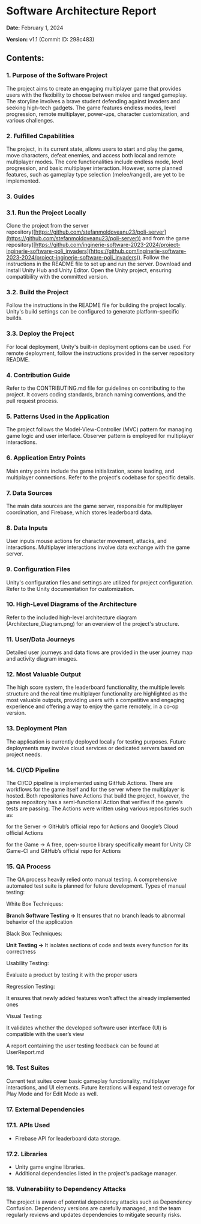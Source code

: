 # Software Architecture Report

**Date:** February 1, 2024

**Version:** v1.1 (Commit ID: 298c483)

## **Contents:**

### **1. Purpose of the Software Project**

The project aims to create an engaging multiplayer game that provides users with the flexibility to choose between melee and ranged gameplay. The storyline involves a brave student defending against invaders and seeking high-tech gadgets. The game features endless modes, level progression, remote multiplayer, power-ups, character customization, and various challenges.

### **2. Fulfilled Capabilities**

The project, in its current state, allows users to start and play the game, move characters, defeat enemies, and access both local and remote multiplayer modes. The core functionalities include endless mode, level progression, and basic multiplayer interaction. However, some planned features, such as gameplay type selection (melee/ranged), are yet to be implemented.

### **3. Guides**

### 3.1. Run the Project Locally

Clone the project from the server repository([https://github.com/stefanmoldoveanu23/poli-server](https://github.com/stefanmoldoveanu23/poli-server)) and from the game repository([https://github.com/inginerie-software-2023-2024/proiect-inginerie-software-poli_invaders](https://github.com/inginerie-software-2023-2024/proiect-inginerie-software-poli_invaders)). Follow the instructions in the README file to set up and run the server. Download and install Unity Hub and Unity Editor. Open the Unity project, ensuring compatibility with the committed version.

### 3.2. Build the Project

Follow the instructions in the README file for building the project locally. Unity's build settings can be configured to generate platform-specific builds.

### 3.3. Deploy the Project

For local deployment, Unity's built-in deployment options can be used. For remote deployment, follow the instructions provided in the server repository README.

### **4. Contribution Guide**

Refer to the CONTRIBUTING.md file for guidelines on contributing to the project. It covers coding standards, branch naming conventions, and the pull request process.

### **5. Patterns Used in the Application**

The project follows the Model-View-Controller (MVC) pattern for managing game logic and user interface. Observer pattern is employed for multiplayer interactions.

### **6. Application Entry Points**

Main entry points include the game initialization, scene loading, and multiplayer connections. Refer to the project's codebase for specific details.

### **7. Data Sources**

The main data sources are the game server, responsible for multiplayer coordination, and Firebase, which stores leaderboard data.

### **8. Data Inputs**

User inputs mouse actions for character movement, attacks, and interactions. Multiplayer interactions involve data exchange with the game server.

### **9. Configuration Files**

Unity's configuration files and settings are utilized for project configuration. Refer to the Unity documentation for customization.

### **10. High-Level Diagrams of the Architecture**

Refer to the included high-level architecture diagram (Architecture_Diagram.png) for an overview of the project's structure.

### **11. User/Data Journeys**

Detailed user journeys and data flows are provided in the user journey map and activity diagram images.

### **12. Most Valuable Output**

The high score system, the leaderboard functionality, the multiple levels structure and the real time multiplayer functionality are highlighted as the most valuable outputs, providing users with a competitive and engaging experience and offering a way to enjoy the game remotely, in a co-op version.

### **13. Deployment Plan**

The application is currently deployed locally for testing purposes. Future deployments may involve cloud services or dedicated servers based on project needs.

### **14. CI/CD Pipeline**

The CI/CD pipeline is implemented using GitHub Actions. There are workflows for the game itself and for the server where the multiplayer is hosted. Both repositories have Actions that build the project, however, the game repository has a semi-functional Action that verifies if the game’s tests are passing. The Actions were written using various repositories such as: 

for the Server → GitHub’s official repo for Actions and Google’s Cloud official Actions

for the Game → A free, open-source library specifically meant for Unity CI: Game-CI and GitHub’s official repo for Actions

### **15. QA Process**

The QA process heavily relied onto manual testing. A comprehensive automated test suite is planned for future development. Types of manual testing:

White Box Techniques: 

**Branch Software Testing →** It ensures that no branch leads to abnormal behavior of the application

Black Box Techniques:

**Unit Testing →** It isolates sections of code and tests every function for its correctness 

Usability Testing:

Evaluate a product by testing it with the proper users

Regression Testing: 

It ensures that newly added features won’t affect the already implemented ones

Visual Testing:

It validates whether the developed software user interface (UI) is compatible with the user’s view

A report containing the user testing feedback can be found at UserReport.md

### **16. Test Suites**

Current test suites cover basic gameplay functionality, multiplayer interactions, and UI elements. Future iterations will expand test coverage for Play Mode and for Edit Mode as well. 

### **17. External Dependencies**

### 17.1. APIs Used

- Firebase API for leaderboard data storage.

### 17.2. Libraries

- Unity game engine libraries.
- Additional dependencies listed in the project's package manager.

### **18. Vulnerability to Dependency Attacks**

The project is aware of potential dependency attacks such as Dependency Confusion. Dependency versions are carefully managed, and the team regularly reviews and updates dependencies to mitigate security risks.
